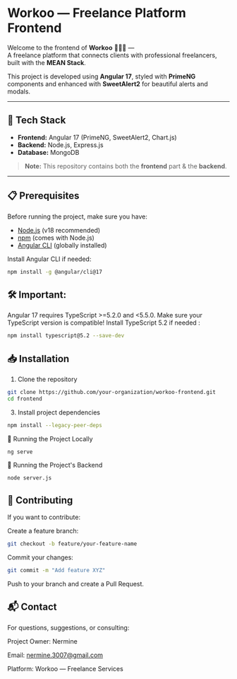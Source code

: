 # Workoo — Freelance Platform Frontend

Welcome to the frontend of **Workoo** 👨‍💻✨ —  
A freelance platform that connects clients with professional freelancers, built with the **MEAN Stack**.

This project is developed using **Angular 17**, styled with **PrimeNG** components and enhanced with **SweetAlert2** for beautiful alerts and modals.

---

## 🚀 Tech Stack

- **Frontend:** Angular 17 (PrimeNG, SweetAlert2, Chart.js)
- **Backend:** Node.js, Express.js 
- **Database:** MongoDB

> **Note:** This repository contains both the **frontend** part &  the **backend**.

---

## 📋 Prerequisites

Before running the project, make sure you have:

- [Node.js](https://nodejs.org/) (v18 recommended)
- [npm](https://www.npmjs.com/) (comes with Node.js)
- [Angular CLI](https://angular.io/cli) (globally installed)

Install Angular CLI if needed:

```bash
npm install -g @angular/cli@17
```

## 🛠 Important:
Angular 17 requires TypeScript >=5.2.0 and <5.5.0.
Make sure your TypeScript version is compatible!
Install TypeScript 5.2 if needed : 
```bash
npm install typescript@5.2 --save-dev
```
## 📥 Installation
1. Clone the repository
```bash
git clone https://github.com/your-organization/workoo-frontend.git
cd frontend
```
3. Install project dependencies
```bash
npm install --legacy-peer-deps
```
🚀 Running the Project Locally
```bash
ng serve
```
🚀 Running the Project's Backend
```bash
node server.js
```

## 🤝 Contributing
If you want to contribute:

Create a feature branch:
```bash
git checkout -b feature/your-feature-name
```
Commit your changes:
```bash
git commit -m "Add feature XYZ"
```
Push to your branch and create a Pull Request.

## 📬 Contact
For questions, suggestions, or consulting:

Project Owner: Nermine

Email: nermine.3007@gmail.com

Platform: Workoo — Freelance Services


